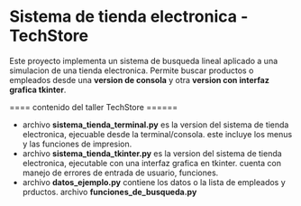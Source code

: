 # Sistema de tienda electronica - TechStore

Este proyecto implementa un sistema de busqueda lineal aplicado a una simulacion de una tienda electronica.
Permite buscar productos o empleados desde una **version de consola** y otra **version con interfaz grafica tkinter**.

==== contenido del taller TechStore ======
- archivo **sistema_tienda_terminal.py** es la version del sistema de tienda electronica, ejecuable desde la terminal/consola. 
  este incluye los menus y las funciones de impresion.
- archivo **sistema_tienda_tkinter.py** es la version del sistema de tienda electronica, ejecutable con una interfaz grafica en tkinter.
  cuenta con manejo de errores de entrada de usuario, funciones.
- archivo **datos_ejemplo.py** contiene los datos o la lista de empleados y prductos.
  archivo **funciones_de_busqueda.py**  
